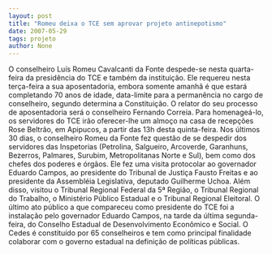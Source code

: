 ```yaml
---
layout: post
title: "Romeu deixa o TCE sem aprovar projeto antinepotismo"
date: 2007-05-29
tags: projeto
author: None
---
```

O conselheiro Lu&iacute;s Romeu Cavalcanti da Fonte despede-se nesta quarta-feira da presid&ecirc;ncia do TCE e tamb&eacute;m da institui&ccedil;&atilde;o. Ele requereu nesta ter&ccedil;a-feira a sua aposentadoria, embora somente amanh&atilde; &eacute; que estar&aacute; completando 70 anos de idade, data-limite para a perman&ecirc;ncia no cargo de conselheiro, segundo determina a Constitui&ccedil;&atilde;o. O relator do seu processo de aposentadoria ser&aacute; o conselheiro Fernando Correia. Para homenage&aacute;-lo, os servidores do TCE ir&atilde;o oferecer-lhe um almo&ccedil;o na casa de recep&ccedil;&otilde;es Rose Beltr&atilde;o, em Apipucos, a partir das 13h desta quinta-feira.
Nos &uacute;ltimos 30 dias, o conselheiro Romeu da Fonte fez quest&atilde;o de se despedir dos servidores das Inspetorias (Petrolina, Salgueiro, Arcoverde, Garanhuns, Bezerros, Palmares, Surubim, Metropolitanas Norte e Sul), bem como dos chefes dos poderes e &oacute;rg&atilde;os.
Ele fez uma visita protocolar ao governador Eduardo Campos, ao presidente do Tribunal de Justi&ccedil;a Fausto Freitas e ao presidente da Assembl&eacute;ia Legislativa, deputado Guilherme Uchoa. Al&eacute;m disso, visitou o Tribunal Regional Federal da 5&ordf; Regi&atilde;o, o Tribunal Regional do Trabalho, o Minist&eacute;rio P&uacute;blico Estadual e o Tribunal Regional Eleitoral.
O &uacute;ltimo ato p&uacute;blico a que compareceu como presidente do TCE foi a instala&ccedil;&atilde;o pelo governador Eduardo Campos, na tarde da &uacute;ltima segunda-feira, do Conselho Estadual de Desenvolvimento Econ&ocirc;mico e Social. O Cedes &eacute; constitu&iacute;do por 65 conselheiros e tem como principal finalidade colaborar com o governo estadual na defini&ccedil;&atilde;o de pol&iacute;ticas p&uacute;blicas. 